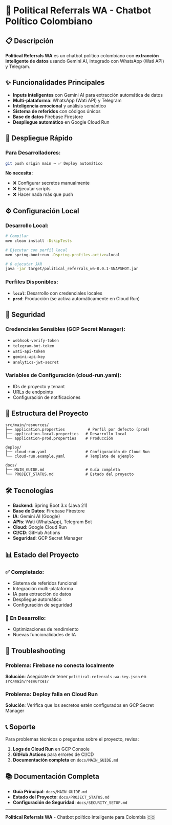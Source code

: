 # 🚀 Political Referrals WA - Chatbot Político Colombiano

## 📋 Descripción

**Political Referrals WA** es un chatbot político colombiano con **extracción inteligente de datos** usando Gemini AI, integrado con WhatsApp (Wati API) y Telegram.

## ✨ Funcionalidades Principales

- **Inputs inteligentes** con Gemini AI para extracción automática de datos
- **Multi-plataforma**: WhatsApp (Wati API) y Telegram
- **Inteligencia emocional** y análisis semántico
- **Sistema de referidos** con códigos únicos
- **Base de datos** Firebase Firestore
- **Despliegue automático** en Google Cloud Run

## 🚀 Despliegue Rápido

### Para Desarrolladores:
```bash
git push origin main → ✅ Deploy automático
```

**No necesita:**
- ❌ Configurar secretos manualmente
- ❌ Ejecutar scripts
- ❌ Hacer nada más que push

## ⚙️ Configuración Local

### Desarrollo Local:
```bash
# Compilar
mvn clean install -DskipTests

# Ejecutar con perfil local
mvn spring-boot:run -Dspring.profiles.active=local

# O ejecutar JAR
java -jar target/political_referrals_wa-0.0.1-SNAPSHOT.jar
```

### Perfiles Disponibles:
- **`local`**: Desarrollo con credenciales locales
- **`prod`**: Producción (se activa automáticamente en Cloud Run)

## 🔐 Seguridad

### Credenciales Sensibles (GCP Secret Manager):
- `webhook-verify-token`
- `telegram-bot-token`
- `wati-api-token`
- `gemini-api-key`
- `analytics-jwt-secret`

### Variables de Configuración (cloud-run.yaml):
- IDs de proyecto y tenant
- URLs de endpoints
- Configuración de notificaciones

## 📁 Estructura del Proyecto

```
src/main/resources/
├── application.properties          # Perfil por defecto (prod)
├── application-local.properties   # Desarrollo local
└── application-prod.properties    # Producción

deploy/
├── cloud-run.yaml                 # Configuración de Cloud Run
└── cloud-run.example.yaml         # Template de ejemplo

docs/
├── MAIN_GUIDE.md                  # Guía completa
└── PROJECT_STATUS.md              # Estado del proyecto
```

## 🛠️ Tecnologías

- **Backend**: Spring Boot 3.x (Java 21)
- **Base de Datos**: Firebase Firestore
- **IA**: Gemini AI (Google)
- **APIs**: Wati (WhatsApp), Telegram Bot
- **Cloud**: Google Cloud Run
- **CI/CD**: GitHub Actions
- **Seguridad**: GCP Secret Manager

## 📊 Estado del Proyecto

### ✅ Completado:
- Sistema de referidos funcional
- Integración multi-plataforma
- IA para extracción de datos
- Despliegue automático
- Configuración de seguridad

### 🚧 En Desarrollo:
- Optimizaciones de rendimiento
- Nuevas funcionalidades de IA

## 🔧 Troubleshooting

### Problema: Firebase no conecta localmente
**Solución**: Asegúrate de tener `political-referrals-wa-key.json` en `src/main/resources/`

### Problema: Deploy falla en Cloud Run
**Solución**: Verifica que los secretos estén configurados en GCP Secret Manager

## 📞 Soporte

Para problemas técnicos o preguntas sobre el proyecto, revisa:
1. **Logs de Cloud Run** en GCP Console
2. **GitHub Actions** para errores de CI/CD
3. **Documentación completa** en `docs/MAIN_GUIDE.md`

## 📚 Documentación Completa

- **Guía Principal**: `docs/MAIN_GUIDE.md`
- **Estado del Proyecto**: `docs/PROJECT_STATUS.md`
- **Configuración de Seguridad**: `docs/SECURITY_SETUP.md`

---

**Political Referrals WA** - Chatbot político inteligente para Colombia 🇨🇴